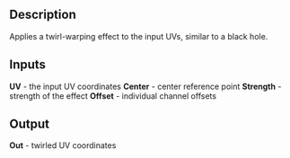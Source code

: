 ## Description
Applies a twirl-warping effect to the input UVs, similar to a black hole.

## Inputs
**UV** - the input UV coordinates
**Center** - center reference point
**Strength** - strength of the effect
**Offset** - individual channel offsets

## Output
**Out** - twirled UV coordinates